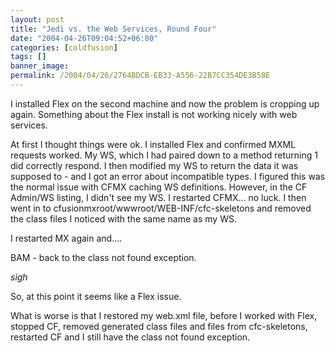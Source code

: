 ```yaml
---
layout: post
title: "Jedi vs. the Web Services, Round Four"
date: "2004-04-26T09:04:52+06:00"
categories: [coldfusion]
tags: []
banner_image: 
permalink: /2004/04/26/2764BDCB-EB33-A556-22B7CC354DE3B58E
---
```


I installed Flex on the second machine and now the problem is cropping up again. Something about the Flex install is not working nicely with web services. 

At first I thought things were ok. I installed Flex and confirmed MXML requests worked. My WS, which I had paired down to a method returning 1 did correctly respond. I then modified my WS to return the data it was supposed to - and I got an error about incompatible types. I figured this was the normal issue with CFMX caching WS definitions. However, in the CF Admin/WS listing, I didn't see my WS. I restarted CFMX... no luck. I then went in to cfusionmxroot/wwwroot/WEB-INF/cfc-skeletons and removed the class files I noticed with the same name as my WS. 

I restarted MX again and....

BAM - back to the class not found exception.

<i>sigh</i>

So, at this point it seems like a Flex issue. 

What is worse is that I restored my web.xml file, before I worked with Flex, stopped CF, removed generated class files and files from cfc-skeletons, restarted CF and I still have the class not found exception.